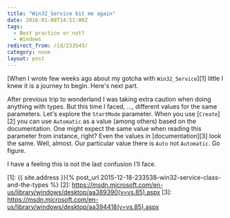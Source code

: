 ```yaml
---
title: "Win32_Service bit me again"
date: 2016-01-08T14:51:00Z
tags:
  - Best practice or not?
  - Windows
redirect_from: /id/233543/
category: none
layout: post
---
```

[When I wrote few weeks ago about my gotcha with `Win32_Service`][1] little I knew it is a journey to begin. Here's next part.

<!-- excerpt -->

After previous trip to wonderland I was taking extra caution when doing anything with types. But this time I faced, ..., different values for the same parameters. Let's explore the `StartMode` parameter. When you use [`Create`][2] you can use `Automatic` as a value (among others) based on the documentation. One might expect the same value when reading this parameter from instance, right? Even the values in [documentation][3] look the same. Well, almost. Our particular value there is `Auto` not `Automatic`. Go figure.

I have a feeling this is not the last confusion I'll face.

[1]: {{ site.address }}{% post_url 2015-12-18-233538-win32-service-class-and-the-types %}
[2]: https://msdn.microsoft.com/en-us/library/windows/desktop/aa389390(v=vs.85).aspx
[3]: https://msdn.microsoft.com/en-us/library/windows/desktop/aa394418(v=vs.85).aspx
